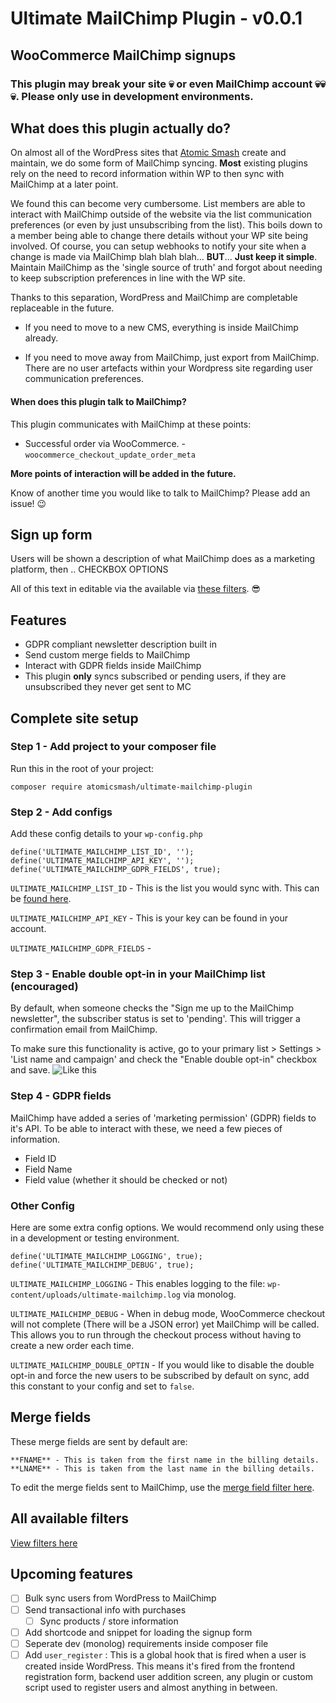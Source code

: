 # Ultimate MailChimp Plugin - v0.0.1
## WooCommerce MailChimp signups
### This plugin may break your site 💀 or even MailChimp account 💀💀💀. Please only use in development environments.

## What does this plugin actually do?

On almost all of the WordPress sites that [Atomic Smash](https://www.atomicsmash.co.uk) create and maintain, we do some form of MailChimp syncing. **Most** existing plugins rely on the need to record information within WP to then sync with MailChimp at a later point.

We found this can become very cumbersome. List members are able to interact with MailChimp outside of the website via the list communication preferences (or even by just unsubscribing from the list). This boils down to a member being able to change there details without your WP site being involved. Of course, you can setup webhooks to notify your site when a change is made via MailChimp blah blah blah... **BUT**... **Just keep it simple**. Maintain MailChimp as the 'single source of truth' and forgot about needing to keep subscription preferences in line with the WP site.

Thanks to this separation, WordPress and MailChimp are completable replaceable in the future.

- If you need to move to a new CMS, everything is inside MailChimp already.

- If you need to move away from MailChimp, just export from MailChimp. There are no user artefacts within your Wordpress site regarding user communication preferences.

#### When does this plugin talk to MailChimp?

This plugin communicates with MailChimp at these points:

- Successful order via WooCommerce. - `woocommerce_checkout_update_order_meta`

**More points of interaction will be added in the future.**

Know of another time you would like to talk to MailChimp? Please add an issue! 😉

## Sign up form

Users will be shown a description of what MailChimp does as a marketing platform, then .. CHECKBOX OPTIONS

All of this text in editable via the available via [these filters](https://github.com/AtomicSmash/ultimate-mailchimp-plugin/wiki/Filters). 😎

## Features

- GDPR compliant newsletter description built in
- Send custom merge fields to MailChimp
- Interact with GDPR fields inside MailChimp
- This plugin **only** syncs subscribed or pending users, if they are unsubscribed they never get sent to MC

## Complete site setup

### Step 1 - Add project to your composer file

Run this in the root of your project:

```
composer require atomicsmash/ultimate-mailchimp-plugin
```

### Step 2 - Add configs

Add these config details to your `wp-config.php`

```
define('ULTIMATE_MAILCHIMP_LIST_ID', '');
define('ULTIMATE_MAILCHIMP_API_KEY', '');
define('ULTIMATE_MAILCHIMP_GDPR_FIELDS', true);
```

`ULTIMATE_MAILCHIMP_LIST_ID` - This is the list you would sync with. This can be [found here](https://user-images.githubusercontent.com/1636310/43076416-18e63d42-8e7c-11e8-907d-03074ba6879a.gif).

`ULTIMATE_MAILCHIMP_API_KEY` - This is your key can be found in your account.

`ULTIMATE_MAILCHIMP_GDPR_FIELDS` -

### Step 3 - Enable double opt-in in your MailChimp list (encouraged)

By default, when someone checks the "Sign me up to the MailChimp newsletter", the subscriber status is set to 'pending'. This will trigger a confirmation email from MailChimp.

To make sure this functionality is active, go to your primary list > Settings > 'List name and campaign' and check the "Enable double opt-in" checkbox and save. ![Like this](https://user-images.githubusercontent.com/1636310/43076417-1901cf3a-8e7c-11e8-8a8f-c5f0e63a0ff7.gif)

### Step 4 - GDPR fields

MailChimp have added a series of 'marketing permission' (GDPR) fields to it's API. To be able to interact with these, we need a few pieces of information.

- Field ID
- Field Name
- Field value (whether it should be checked or not)


### Other Config

Here are some extra config options. We would recommend only using these in a development or testing environment.

```
define('ULTIMATE_MAILCHIMP_LOGGING', true);
define('ULTIMATE_MAILCHIMP_DEBUG', true);
```

`ULTIMATE_MAILCHIMP_LOGGING` - This enables logging to the file: `wp-content/uploads/ultimate-mailchimp.log` via monolog.

`ULTIMATE_MAILCHIMP_DEBUG` - When in debug mode, WooCommerce checkout will not complete (There will be a JSON error) yet MailChimp will be called. This allows you to run through the checkout process without having to create a new order each time.

`ULTIMATE_MAILCHIMP_DOUBLE_OPTIN` - If you would like to disable the double opt-in and force the new users to be subscribed by default on sync, add this constant to your config and set to `false`.

## Merge fields

These merge fields are sent by default are:

```
**FNAME** - This is taken from the first name in the billing details.
**LNAME** - This is taken from the last name in the billing details.
```

To edit the merge fields sent to MailChimp, use the [merge field filter here](https://github.com/AtomicSmash/ultimate-mailchimp-plugin/wiki/Filters).

## All available filters

[View filters here](https://github.com/AtomicSmash/ultimate-mailchimp-plugin/wiki/Filters)

## Upcoming features

- [ ] Bulk sync users from WordPress to MailChimp
- [ ] Send transactional info with purchases
  - [ ] Sync products / store information
- [ ] Add shortcode and snippet for loading the signup form
- [ ] Seperate dev (monolog) requirements inside composer file
- [ ] Add `user_register` : This is a global hook that is fired when a user is created inside WordPress. This means it's fired from the frontend registration form, backend user addition screen, any plugin or custom script used to register users and almost anything in between.
